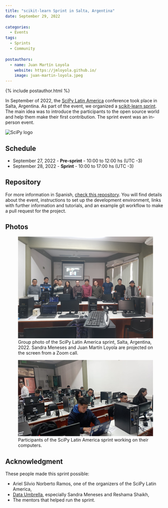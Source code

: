 ```yaml
---
title: "scikit-learn Sprint in Salta, Argentina"
date: September 29, 2022

categories:
  - Events
tags:
  - Sprints
  - Community

postauthors:
  - name: Juan Martín Loyola
    website: https://jmloyola.github.io/
    image: juan-martin-loyola.jpeg
---
```

<div>
  {% include postauthor.html %}
</div>

In September of 2022, the [SciPy Latin America](https://pythoncientifico.ar/) conference took place in Salta, Argentina.
As part of the event, we organized a [scikit-learn sprint](https://pythoncientifico.ar/events/sprints/).
The main idea was to introduce the participants to the open source world and help them make their first contribution.
The sprint event was an in-person event.

<img src="https://pythoncientifico.ar/static/assets/images/scipy-la-2022_logo.png" alt="SciPy logo" width="50%" height="50%" >

## Schedule
- September 27, 2022 - **Pre-sprint** - 10:00 to 12:00 hs (UTC -3)
- September 28, 2022 - **Sprint** - 10:00 to 17:00 hs (UTC -3)

## Repository
For more information in Spanish, [check this repository](https://github.com/jmloyola/sklearn-sprint-argentina-2022).
You will find details about the event, instructions to set up the development environment, links with further information and tutorials, and an example git workflow to make a pull request for the project.

## Photos
<figure>
 <img src="/assets/images/posts_images/sprint-salta-2022-1.jpg" alt="11 people standing behind some computers and 2 people projected in the screen" max-width="20%" max-height="20%" />
 <figcaption>
 Group photo of the SciPy Latin America sprint, Salta, Argentina, 2022. Sandra Meneses and Juan Martín Loyola are projected on the screen from a Zoom call.
 </figcaption>
</figure>

<figure>
 <img src="/assets/images/posts_images/sprint-salta-2022-2.jpeg" alt="11 people coding in their computers" max-width="20%" max-height="20%" />
 <figcaption>
 Participants of the SciPy Latin America sprint working on their computers.
 </figcaption>
</figure>

## Acknowledgment
These people made this sprint possible:
- Ariel Silvio Norberto Ramos, one of the organizers of the SciPy Latin America,
- [Data Umbrella](https://www.dataumbrella.org/), especially Sandra Meneses and Reshama Shaikh,
- The mentors that helped run the sprint.
